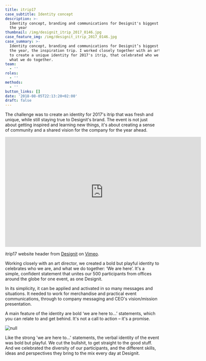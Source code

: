 ```yaml
---
title: itrip17
case_subtitle: Identity concept
description: >-
  Identity concept, branding and communications for Designit's biggest event of
  the year
thumbnail: /img/designit_itrip_2017_0146.jpg
case_feature_img: /img/designit_itrip_2017_0146.jpg
case_summary: >-
  Identity concept, branding and communications for Designit’s biggest event of
  the year, the inspiration trip. I worked closely together with an art director
  to create a unique identity for 2017's itrip, that celebrated who we are, and
  what we do together.
team:
  - ''
roles:
  - ''
methods:
  - ''
button_links: []
date: '2018-08-05T22:13:20+02:00'
draft: false
---
```

The challenge was to create an identity for 2017's itrip that was fresh and unique, while still staying true to Designit's brand. The event is not just about getting inspired and learning new things, it's about creating a sense of community and a shared vision for the company for the year ahead. 

<iframe src="https://player.vimeo.com/video/283955612" width="640" height="360" frameborder="0" webkitallowfullscreen mozallowfullscreen allowfullscreen></iframe>
<p>itrip17 website header from <a href="https://vimeo.com/designit">Designit</a> on <a href="https://vimeo.com">Vimeo</a>.</p>

Working closely with an art director, we created a bold but playful identity to celebrates who we are, and what we do together: ‘We are here’. It's a simple, confident statement that unites our 500 participants from offices around the globe for one event, as one Designit.  

In its simplicity, it can be applied and activated in so many messages and situations. It needed to work for merchandise and practical event communications, through to company messaging and CEO's vision/mission presentation. 

A main feature of the identity are bold ‘we are here to...’ statements, which you can relate to and get behind. It's not a call to action – it's a promise. 

![null](/img/designit_tote_4.jpg)

Like the strong 'we are here to...' statements, the verbal identity of the event was bold but playful. We cut the bullshit, to get straight to the good stuff. And we celebrated the diversity of our participants, and the different skills, ideas and perspectives they bring to the mix every day at Designit. 
